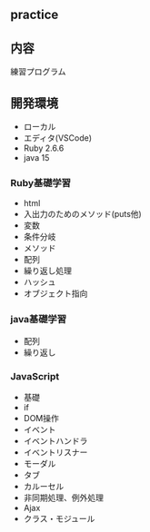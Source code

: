 ## practice

## 内容
練習プログラム

## 開発環境
- ローカル
- エディタ(VSCode)
- Ruby 2.6.6
- java 15

### Ruby基礎学習
- html
- 入出力のためのメソッド(puts他)
- 変数
- 条件分岐
- メソッド
- 配列
- 繰り返し処理
- ハッシュ
- オブジェクト指向

### java基礎学習
- 配列
- 繰り返し

### JavaScript
- 基礎
- if
- DOM操作
- イベント
- イベントハンドラ
- イベントリスナー
- モーダル
- タブ
- カルーセル
- 非同期処理、例外処理
- Ajax
- クラス・モジュール
